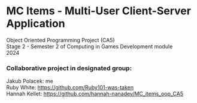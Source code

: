 # MC Items - Multi-User Client-Server Application
Object Oriented Programming Project (CA5)
<br>Stage 2 - Semester 2 of Computing in Games Development module
<br>2024
### Collaborative project in designated group:
Jakub Polacek: me
<br>Ruby White: https://github.com/Ruby101-was-taken
<br>Hannah Kellet: https://github.com/hannah-nanadev/MC_items_oop_CA5
